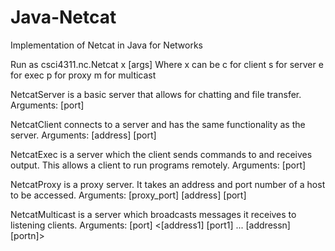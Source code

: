 # Java-Netcat
Implementation of Netcat in Java for Networks

Run as csci4311.nc.Netcat x [args]
Where x can be 
c for client
s for server
e for exec
p for proxy
m for multicast

NetcatServer is a basic server that allows for chatting and file
transfer.
Arguments: [port]

NetcatClient connects to a server and has the same functionality as the
server.
Arguments: [address] [port]

NetcatExec is a server which the client sends commands to and receives 
output. This allows a client to run programs remotely.
Arguments: [port]

NetcatProxy is a proxy server. It takes an address and port number of
a host to be accessed.
Arguments: [proxy_port] [address] [port]

NetcatMulticast is a server which broadcasts messages it 
receives to listening clients.
Arguments: [port] <[address1] [port1] ... [addressn] [portn]>
